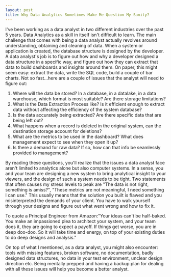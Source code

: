 ```yaml
---
layout: post
title: Why Data Analytics Sometimes Make Me Question My Sanity?
---
```


I've been working as a data analyst in two different industries over the past 5 years. Data Analytics as a skill in itself isn't difficult to learn. The main challenge that comes with being a data analyst actually revolves around understanding, obtaining and cleaning of data. When a system or application is created, the database structure is designed by the developer. A data analyst's job is to figure out how and why a developer designed a data structure in a specific way, and figure out how they can extract that data to build dashboards and insights around them. On paper, this might seem easy: extract the data, write the SQL code, build a couple of bar charts. Not so fast...here are a couple of issues that the analyst will need to figure out:

  1. Where will the data be stored? In a database, in a datalake, in a data warehouse, which format is most suitable? Are there storage limitations?
  2. What is the Data Extraction Process like? Is it efficient enough to extract data without affecting the efficiency of the system database?
  3. Is the data accurately being extracted? Are there specific data that are being left out?
  4. What happens when a record is deleted in the original system, can the destination storage account for deletions? 
  5. What are the metrics to be used in the dashboard? What does management expect to see when they open it up?
  6. Is there a demand for raw data? If so, how can that info be seamlessly provided to management?

By reading these questions, you'll realize that the issues a data analyst face aren't limited to analytics alone but also computer systems. In a sense, you and your team are designing a new system to bring analytical insight to your viewers, and the design of such a system needs to be tight. Two statements that often causes my stress levels to peak are "The data is not right, something is amiss?", "These metrics are not meaningful, I need something I can use." This usually means that the solution you built is flawed and you misinterpreted the demands of your client. You have to walk yourself through your designs and figure out what went wrong and how to fix it. 

To quote a Principal Engineer from Amazon:"Your ideas can't be half-baked. You make an impassioned plea to architect your system, and your team does it, they are going to expect a payoff. If things get worse, you are in deep doo-doo. So it will take time and energy, on top of your existing duties to do deep designs and analysis." 

On top of what I mentioned, as a data analyst, you might also encounter: tools with missing features, broken software, no documentation, badly designed data structures, no data in your test environment, unclear design direction etc. Being mentally prepped and having a backup plan for dealing with all these issues will help you become a better analyst.
